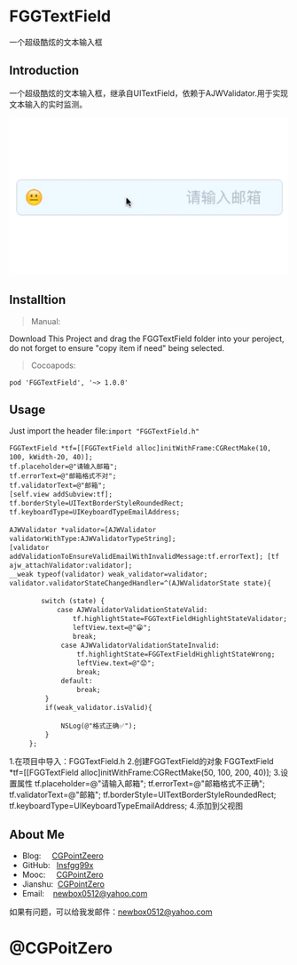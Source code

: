 # FGGTextField

一个超级酷炫的文本输入框

## Introduction

一个超级酷炫的文本输入框，继承自UITextField，依赖于AJWValidator.用于实现文本输入的实时监测。

![](https://github.com/Insfgg99x/FGGTextField/blob/master/FGGTextField.gif)

## Installtion

>Manual:

Download This Project and drag the FGGTextField folder into your peroject, do not forget to ensure "copy item if need" being selected.

> Cocoapods:
```
pod 'FGGTextField', '~> 1.0.0'
```

## Usage

Just import the header file:`import "FGGTextField.h"`

```
FGGTextField *tf=[[FGGTextField alloc]initWithFrame:CGRectMake(10, 100, kWidth-20, 40)];
tf.placeholder=@"请输入邮箱";
tf.errorText=@"邮箱格式不对";
tf.validatorText=@"邮箱";
[self.view addSubview:tf];
tf.borderStyle=UITextBorderStyleRoundedRect;
tf.keyboardType=UIKeyboardTypeEmailAddress;

AJWValidator *validator=[AJWValidator validatorWithType:AJWValidatorTypeString];
[validator addValidationToEnsureValidEmailWithInvalidMessage:tf.errorText]; [tf  ajw_attachValidator:validator];
__weak typeof(validator) weak_validator=validator;
validator.validatorStateChangedHandler=^(AJWValidatorState state){
            
        switch (state) {
            case AJWValidatorValidationStateValid:
                tf.highlightState=FGGTextFieldHighlightStateValidator;
                leftView.text=@"😁";
                break;
             case AJWValidatorValidationStateInvalid:
                 tf.highlightState=FGGTextFieldHighlightStateWrong;
                 leftView.text=@"😟";
                 break;
             default:
                 break;
         }
         if(weak_validator.isValid){
                
             NSLog(@"格式正确✅");
         }
     };
```

1.在项目中导入：FGGTextField.h
2.创建FGGTextField的对象
FGGTextField *tf=[[FGGTextField alloc]initWithFrame:CGRectMake(50, 100, 200, 40)];
3.设置属性
tf.placeholder=@"请输入邮箱";
tf.errorText=@"邮箱格式不正确";
tf.validatorText=@"邮箱";
tf.borderStyle=UITextBorderStyleRoundedRect;
tf.keyboardType=UIKeyboardTypeEmailAddress;
4.添加到父视图

## About Me
- Blog:     [CGPointZeero](http://cgpointzero.top)
- GitHub:   [Insfgg99x](https://github.com/Insfgg99x)
- Mooc:     [CGPointZero](http://www.imooc.com/u/3909164/articles)
- Jianshu:  [CGPointZero](http://www.jianshu.com/users/c3f2e8c87dc4/latest_articles)
- Email:    [newbox0512@yahoo.com](mailto:newbox0512@yahoo.com)

如果有问题，可以给我发邮件：newbox0512@yahoo.com

# @CGPoitZero
